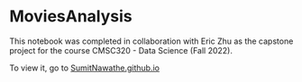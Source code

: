 # MoviesAnalysis

This notebook was completed in collaboration with Eric Zhu as the capstone project for the course CMSC320 - Data Science (Fall 2022).

To view it, go to [SumitNawathe.github.io](https://sumitnawathe.github.io/)
